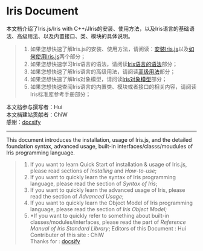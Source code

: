# Iris Document

本文档介绍了Iris.js/Iris with C++/JIris的安装、使用方法，以及Iris语言的基础语法、高级用法、以及内置接口、类、模块的具体说明。

>1. 如果您想快速了解Iris.js的安装、使用方法，请阅读：[安装Iris.js](/zh-cn/installation)以及[如何使用Iris.js](/zh-cn/how-to-use)两个部分；
>2. 如果您想快速学习Iris语言的语法，请阅读[Iris语言的语法](/zh-cn/syntex-index)部分；
>3. 如果您想快速了解Iris语言的高级用法，请阅读[高级用法](/zh-cn/syntex/syntex-pro-use)部分；
>4. 如果您想快速了解Iris对象模型，请阅读[Iris对象模型](/zh-cn/oop-patern/oop-patern)部分；
>5. 如果您想快速查阅Iris语言的内置类、模块或者接口的相关内容，请阅读Iris标准库参考手册部分；


本文档参与撰写者：Hui  
本文档建站贡献者：ChiW  
感谢：[docsify](https://docsify.js.org/#/)

---

This document introduces the installation, usage of Iris.js, and the detailed foundation syntax, advanced usage, built-in interfaces/classs/moudules of Iris programming language.

>1. If you want to learn Quick Start of installation & usage of Iris.js, please read sections of *Installing* and *How-to-use*;
>2. If you want to quickly learn the syntax of Iris programming language, please read the section of *Syntax of Iris*;
>3. If you want to quickly learn the advanced usage of Iris, please read the section of *Advanced Usage*;
>4. If you want to quickly learn the Object Model of Iris programming language, please read the section of *Iris Object Model;*
>5. *If you want to quickly refer to something about built-in classes/modules/interfaces, please read the part of *Reference Manual of Iris Standard Library*;
Editors of this Document : Hui  
Contributer of this site : ChiW  
Thanks for : [docsify](https://docsify.js.org/#/)